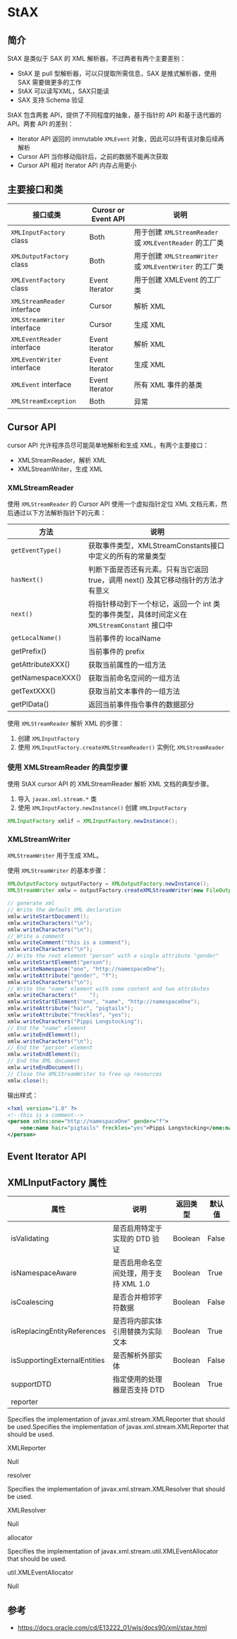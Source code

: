 # StAX

## 简介

StAX 是类似于 SAX 的 XML 解析器，不过两者有两个主要差别：

- StAX 是 pull 型解析器，可以只提取所需信息，SAX 是推式解析器，使用 SAX 需要做更多的工作
- StAX 可以读写XML，SAX只能读
- SAX 支持 Schema 验证

StAX 包含两套 API，提供了不同程度的抽象，基于指针的 API 和基于迭代器的 API。两套 API 的差别：

- Iterator API 返回的 immutable `XMLEvent` 对象，因此可以持有该对象后续再解析
- Cursor API 当你移动指针后，之前的数据不能再次获取
- Cursor API 相对 Iterator API 内存占用更小

## 主要接口和类

|接口或类|Curosr or Event API|说明|
|---|---|---|
|`XMLInputFactory` class|Both|用于创建 `XMLStreamReader` 或 `XMLEventReader` 的工厂类|
|`XMLOutputFactory` class|Both|用于创建 `XMLStreamWriter` 或 `XMLEventWriter` 的工厂类|
|`XMLEventFactory` class|Event Iterator|用于创建 XMLEvent 的工厂类|
|`XMLStreamReader` interface|	Cursor|解析 XML|
|`XMLStreamWriter` interface|	Cursor|生成 XML|
|`XMLEventReader` interface	|Event Iterator|解析 XML|
|`XMLEventWriter` interface|Event Iterator|生成 XML|
|`XMLEvent` interface|	Event Iterator|所有 XML 事件的基类|
|`XMLStreamException`|Both|异常|


## Cursor API

cursor API 允许程序员尽可能简单地解析和生成 XML，有两个主要接口：

- XMLStreamReader，解析 XML
- XMLStreamWriter，生成 XML

### XMLStreamReader

使用 `XMLStreamReader` 的 Cursor API 使用一个虚拟指针定位 XML 文档元素，然后通过以下方法解析指针下的元素：

|方法|说明|
|---|---|
|`getEventType()`|获取事件类型，XMLStreamConstants接口中定义的所有的常量类型|
|`hasNext()`|判断下面是否还有元素。只有当它返回true，调用 next() 及其它移动指针的方法才有意义|
|`next()`|将指针移动到下一个标记，返回一个 int 类型的事件类型，具体时间定义在 `XMLStreamConstant` 接口中|
|`getLocalName()`|当前事件的 localName|
|getPrefix()|当前事件的 prefix|
|getAttributeXXX()|获取当前属性的一组方法|
|getNamespaceXXX()|获取当前命名空间的一组方法|
|getTextXXX()|获取当前文本事件的一组方法|
|getPIData()|返回当前事件指令事件的数据部分|

使用 `XMLStreamReader` 解析 XML 的步骤：

1. 创建 `XMLInputFactory`
2. 使用 `XMLInputFactory.createXMLStreamReader()` 实例化 `XMLStreamReader`

### 使用 XMLStreamReader 的典型步骤

使用 StAX cursor API 的 XMLStreamReader 解析 XML 文档的典型步骤。

1. 导入 `javax.xml.stream.*` 类
2. 使用 `XMLInputFactory.newInstance()` 创建 `XMLInputFactory`

```java
XMLInputFactory xmlif = XMLInputFactory.newInstance();
```



### XMLStreamWriter

`XMLStreamWriter` 用于生成 XML。

使用 `XMLStreamWriter` 的基本步骤：

```java
XMLOutputFactory outputFactory = XMLOutputFactory.newInstance();
XMLStreamWriter xmlw = outputFactory.createXMLStreamWriter(new FileOutputStream("output.xml"));

// generate xml
// Write the default XML declaration
xmlw.writeStartDocument();
xmlw.writeCharacters("\n");
xmlw.writeCharacters("\n");
// Write a comment
xmlw.writeComment("this is a comment");
xmlw.writeCharacters("\n");
// Write the root element "person" with a single attribute "gender"
xmlw.writeStartElement("person");
xmlw.writeNamespace("one", "http://namespaceOne");
xmlw.writeAttribute("gender", "f");
xmlw.writeCharacters("\n");
// Write the "name" element with some content and two attributes
xmlw.writeCharacters("    ");
xmlw.writeStartElement("one", "name", "http://namespaceOne");
xmlw.writeAttribute("hair", "pigtails");
xmlw.writeAttribute("freckles", "yes");
xmlw.writeCharacters("Pippi Longstocking");
// End the "name" element
xmlw.writeEndElement();
xmlw.writeCharacters("\n");
// End the "person" element
xmlw.writeEndElement();
// End the XML document
xmlw.writeEndDocument();
// Close the XMLStreamWriter to free up resources
xmlw.close();
```

输出样式：

```xml
<?xml version="1.0" ?>
<!--this is a comment-->
<person xmlns:one="http://namespaceOne" gender="f">
    <one:name hair="pigtails" freckles="yes">Pippi Longstocking</one:name>
</person>
```

## Event Iterator API

## XMLInputFactory 属性

|属性|说明|返回类型|默认值|
|---|---|---|---|
|isValidating|是否启用特定于实现的 DTD 验证|Boolean|False|
|isNamespaceAware|是否启用命名空间处理，用于支持 XML 1.0|Boolean|True|
|isCoalescing|是否合并相邻字符数据|Boolean|False|
|isReplacingEntityReferences|是否将内部实体引用替换为实际文本|Boolean|True|
|isSupportingExternalEntities|是否解析外部实体|Boolean|False|
|supportDTD|指定使用的处理器是否支持 DTD|Boolean|True|
|reporter|

Specifies the implementation of javax.xml.stream.XMLReporter that should be used.Specifies the implementation of javax.xml.stream.XMLReporter that should be used.

XMLReporter

Null

resolver

Specifies the implementation of javax.xml.stream.XMLResolver that should be used.

XMLResolver

Null

allocator

Specifies the implementation of javax.xml.stream.util.XMLEventAllocator that should be used.

util.XMLEventAllocator

Null

## 参考

- https://docs.oracle.com/cd/E13222_01/wls/docs90/xml/stax.html